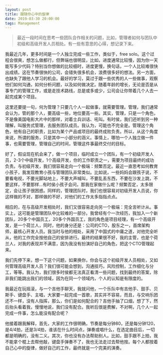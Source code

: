 ```yaml
---
layout: post
title: 跟随你心中的旋律
date: 2019-03-30 20:00:00
tags: Management
---
```


> 最近一段时间在思考一些团队合作相关的问题，比如，管理者如何与团队中初级和高级开发人员相处。有一些有意思的心得，想记录下来。

我最近几年，更多时间是一个人独立完成一些工作，类似于，free solo。这个过程会很爽，想怎么做都行，但弊端也很明显，比如，进度通常比较慢，因为你一天能写多少代码？特别当你想做的比较细时，进度更慢，换句话，一个人比较难很快出成绩。这在节奏很快的公司，会错失很多机会，浪费很多好的想法。另一方面，也缺失了跟他人学习的机会。最好的学习，莫过于跟一些优秀的人一些做事，观察他们如何沟通，如何分析问题，以及如何做决定。随着年龄的增长，无论是否是从事专门的管理工作，或是走技术路线，总是或多或少，公司会让你带着几个人去一起完成某个项目。

这里还要提一句，何为管理？只要几个人一起做事，就需要管理。管理，我们通常会认为，管的那个人，要高级一些，地位要高一些。其实，管理，只是一个角色，不是像美国电影大片中的那样，对着士兵训话、吼叫。有时侯，我们还听到另一种理解，叫服务式管理，去服务团队成员。我认为，可能也不完全是。管理这个角色，他有自己的职责，比如为某个产品或项目的最终成败负责。所以，从这个角度来说，所谓的服务，只是其中一小部分的涵义。事情上，哪怕一个人独立做一件事，也需要管理，管理自己的时间，管理这件事最终交付的目标。

好了，假设现在机会来了，做一个项目，临时成立一个团队，有一个初级开发人员，2-3个中级开发，1个高级开发，你的工作职责之一，需要为项目最终的成功负责。与初级开发，我们很容易走向一个极端：频繁否定。最近一直思考如何教育小孩子，我发现教育小孩与管理团队非常类似。比如说，一些妈妈会跟孩子说，不要看电视，不要光脚站地上，不要大声喊叫，不要乱丢东西，不要在沙发上跳，不要这样，不要那样...有时侯小孩子会问，那我在家做什么呢？频繁否定，太多限定，会让孩子很困惑。同样的，管理团队时，我们也很容易对初级开发人员说，你这样做的不对，那样做的不好，对他们的工作太多指指点点。

相应的，在与高级开发相处时，我们又很容易走向另一个极端：完全言听计从。事实上，这可能是管理团队中比较难的一部分。我曾经有个一次经历，我加入一个新团队，20多个中国员工，20多个外国员工，我的角色是项目经理，有一个高级开发，是一个荷兰人，同时，他的身分还是：公司的CTO，股东之一，首席架构师，最核心开发人员。我当时与他的相处，采用了中国式的中庸之道，对他完全听从，他的工作完全按他自己的安排进行。最终的结果很不好，我的主管，也是个荷兰人，对我的表现并不满意，因为我没有扮演好自己的角色，把这个CTO管理起来。

我们先停下来，想一下这个问题，如果换你，你会与这个初级开发人员相处，又如何管理高级开发人员？我们很可能会想到，沟通技巧，风险控制，工作细化与分工，等等。我认为，我们很多时侯都无法真正看清一些问题，找到最终的答案，除非我们能跳出我们的领域，因为在同一个领域内，个人的认知是有限度的。

我最近在玩摇滚，与一个吉他手聊天，我就问他，一个乐队中有吉他手、鼓手、贝斯手、键盘手、主唱，大家要一起完成一首歌，其实并不容易，而且，与交响乐团还不一样，没有人指挥，那么，你们是如何配合的？吉他手抽了口烟，想了下，然后抬头看着我，慢慢地说，我们没有配合。我听后很是费解，不对啊，几个人一起完成一件事，怎么能没有配合呢？

他接着跟我解释，首先，大家的工作很明确，节奏是每分钟80，还是每分钟120，是4/4拍，还是3/4拍，谁该在什么时间点，弹奏或唱什么，在选定曲目后，一切都是明确的，没有二义。其次，你也没有办法帮助别人。比如，鼓手跟不上拍，我不能拿个棍上去帮他敲，键盘手弹奏不了，我也无法走过去帮他按。每个人都按着自己心中的旋律，做好自己的工作，最终就是一个完美的演奏。